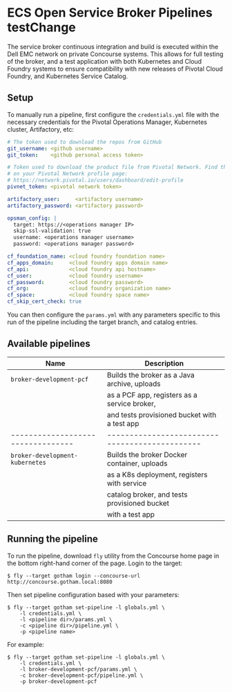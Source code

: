 # ECS Open Service Broker Pipelines testChange

The service broker continuous integration and build is executed within the
Dell EMC network on private Concourse systems.  This allows for full testing
of the broker, and a test application with both Kubernetes and Cloud Foundry
systems to ensure compatibility with new releases of Pivotal Cloud Foundry, and
Kubernetes Service Catalog.

## Setup

To manually run a pipeline, first configure the `credentials.yml` file with the
necessary credentials for the Pivotal Operations Manager, Kubernetes cluster,
Artifactory, etc:

```yaml
# The token used to download the repos from GitHub
git_username: <github username>
git_token:    <github personal access token>

# Token used to download the product file from Pivotal Network. Find this
# on your Pivotal Network profile page:
# https://network.pivotal.io/users/dashboard/edit-profile
pivnet_token: <pivotal network token>

artifactory_user:     <artifactory username>
artifactory_password: <artifactory password>

opsman_config: |
  target: https://<operations manager IP>
  skip-ssl-validation: true
  username: <operations manager username>
  password: <operations manager password>

cf_foundation_name: <cloud foundry foundation name>
cf_apps_domain:     <cloud foundry apps domain name>
cf_api:             <cloud foundry api hostname>
cf_user:            <cloud foundry username>
cf_password:        <cloud foundry password>
cf_org:             <cloud foundry organization name>
cf_space:           <cloud foundry space name>
cf_skip_cert_check: true
```

You can then configure the `params.yml` with any parameters specific to this run
of the pipeline including the target branch, and catalog entries.

## Available pipelines

| Name                            | Description                                  |
|---------------------------------|----------------------------------------------|
| `broker-development-pcf`        | Builds the broker as a Java archive, uploads |
|                                 | as a PCF app, registers as a service broker, |
|                                 | and tests provisioned bucket with a test app |
|---------------------------------|----------------------------------------------|
| `broker-development-kubernetes` | Builds the broker Docker container, uploads  |
|                                 | as a K8s deployment, registers with service  |
|                                 | catalog broker, and tests provisioned bucket |
|                                 | with a test app                              |

## Running the pipeline

To run the pipeline, download `fly` utility from the Concourse home page in the
bottom right-hand corner of the page.  Login to the target:

```shell
$ fly --target gotham login --concourse-url http://concourse.gotham.local:8080
```

Then set pipeline configuration based with your parameters:

```shell
$ fly --target gotham set-pipeline -l globals.yml \
    -l credentials.yml \
    -l <pipeline dir>/params.yml \
    -c <pipeline dir>/pipeline.yml \
    -p <pipeline name>
```

For example:

```shell
$ fly --target gotham set-pipeline -l globals.yml \
    -l credentials.yml \
    -l broker-development-pcf/params.yml \
    -c broker-development-pcf/pipeline.yml \
    -p broker-development-pcf
```
